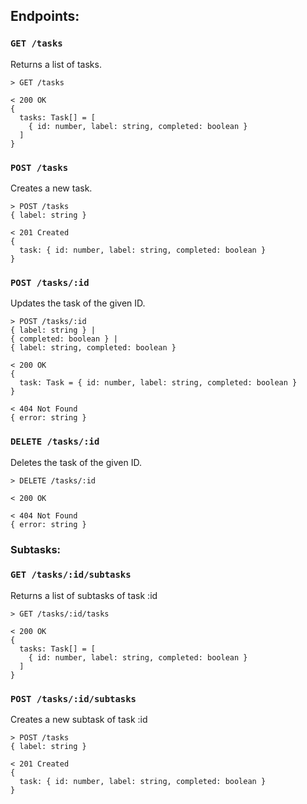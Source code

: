 ## Endpoints:

### `GET /tasks`

Returns a list of tasks.

```
> GET /tasks

< 200 OK
{
  tasks: Task[] = [
    { id: number, label: string, completed: boolean }
  ]
}
```

### `POST /tasks`

Creates a new task.

```
> POST /tasks
{ label: string }

< 201 Created
{
  task: { id: number, label: string, completed: boolean }
}
```

### `POST /tasks/:id`

Updates the task of the given ID.

```
> POST /tasks/:id
{ label: string } |
{ completed: boolean } |
{ label: string, completed: boolean }

< 200 OK
{
  task: Task = { id: number, label: string, completed: boolean }
}

< 404 Not Found
{ error: string }
```

### `DELETE /tasks/:id`

Deletes the task of the given ID.

```
> DELETE /tasks/:id

< 200 OK

< 404 Not Found
{ error: string }
```

### Subtasks:
### `GET /tasks/:id/subtasks`

Returns a list of subtasks of task :id

```
> GET /tasks/:id/tasks

< 200 OK
{
  tasks: Task[] = [
    { id: number, label: string, completed: boolean }
  ]
}
```

### `POST /tasks/:id/subtasks`

Creates a new subtask of task :id

```
> POST /tasks
{ label: string }

< 201 Created
{
  task: { id: number, label: string, completed: boolean }
}
```